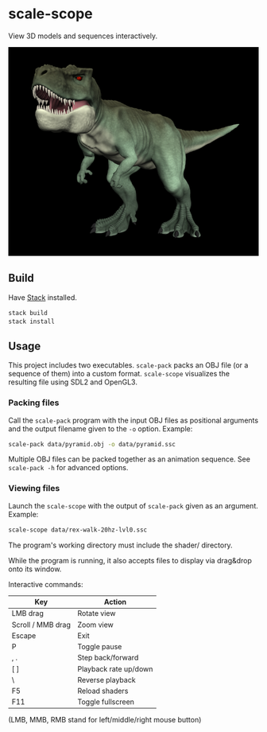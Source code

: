 # scale-scope
View 3D models and sequences interactively.

![Screenshot](screenshot.png)

## Build
Have [Stack](https://docs.haskellstack.org/) installed.

```bash
stack build
stack install
```

## Usage
This project includes two executables.
`scale-pack` packs an OBJ file (or a sequence of them) into a custom format.
`scale-scope` visualizes the resulting file using SDL2 and OpenGL3.

### Packing files
Call the `scale-pack` program with the input OBJ files as positional arguments
and the output filename given to the `-o` option.
Example:

```bash
scale-pack data/pyramid.obj -o data/pyramid.ssc
```

Multiple OBJ files can be packed together as an animation sequence.
See `scale-pack -h` for advanced options.

### Viewing files
Launch the `scale-scope` with the output of `scale-pack` given as an argument.
Example:

```bash
scale-scope data/rex-walk-20hz-lvl0.ssc
```

The program's working directory must include the shader/ directory.

While the program is running, it also accepts files to display via
drag&drop onto its window.

Interactive commands:

| Key | Action |
| --- | ------ |
| LMB drag | Rotate view |
| Scroll / MMB drag | Zoom view |
| Escape | Exit |
| P | Toggle pause |
| , . | Step back/forward |
| [ ] | Playback rate up/down |
| \ | Reverse playback |
| F5 | Reload shaders |
| F11 | Toggle fullscreen |

(LMB, MMB, RMB stand for left/middle/right mouse button)
